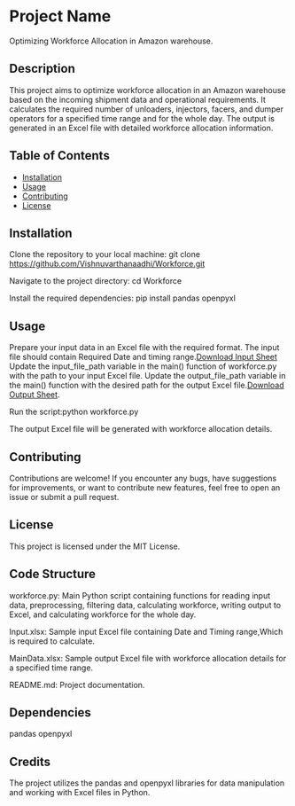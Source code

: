 # Project Name
Optimizing Workforce Allocation in Amazon warehouse.
## Description
This project aims to optimize workforce allocation in an Amazon warehouse based on the incoming shipment data and operational requirements. 
It calculates the required number of unloaders, injectors, facers, and dumper operators for a specified time range and for the whole day. 
The output is generated in an Excel file with detailed workforce allocation information.

## Table of Contents
- [Installation](#installation)
- [Usage](#usage)
- [Contributing](#contributing)
- [License](#license)

## Installation
Clone the repository to your local machine: git clone https://github.com/Vishnuvarthanaadhi/Workforce.git

Navigate to the project directory:  cd Workforce

Install the required dependencies:  pip install pandas openpyxl
## Usage
Prepare your input data in an Excel file with the required format. The input file should contain Required Date and timing range.[Download Input Sheet](https://github.com/Vishnuvarthanaadhi/Workforce/blob/5c87cc692ae603f218f57c08137f134910a7fc9f/Input.xlsx)
Update the input_file_path variable in the main() function of workforce.py with the path to your input Excel file.
Update the output_file_path variable in the main() function with the desired path for the output Excel file.[Download Output Sheet](https://github.com/Vishnuvarthanaadhi/Workforce/blob/a41ae7c4b591a5132cfe8e429946168737d69354/MainData.xlsx).

Run the script:python workforce.py

The output Excel file will be generated with workforce allocation details.

## Contributing

Contributions are welcome! If you encounter any bugs, have suggestions for improvements, or want to contribute new features, feel free to open an issue or submit a pull request.

## License
This project is licensed under the MIT License.

## Code Structure

workforce.py: Main Python script containing functions for reading input data, preprocessing, filtering data, calculating workforce, writing output to Excel, and calculating workforce for the whole day.

Input.xlsx: Sample input Excel file containing Date and Timing range,Which is required to calculate.

MainData.xlsx: Sample output Excel file with workforce allocation details for a specified time range.

README.md: Project documentation.

## Dependencies
pandas
openpyxl

## Credits
The project utilizes the pandas and openpyxl libraries for data manipulation and working with Excel files in Python.
